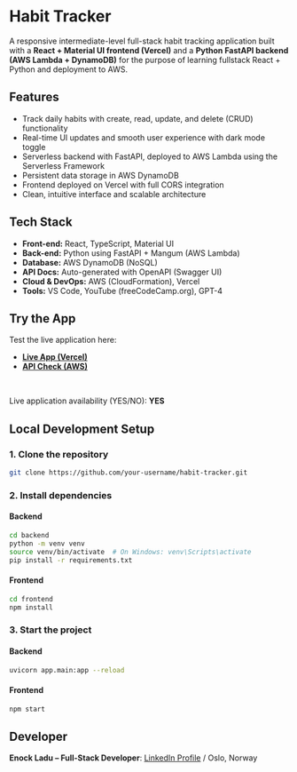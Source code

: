 # Habit Tracker

A responsive intermediate-level full-stack habit tracking application built with a **React + Material UI frontend (Vercel)** and a **Python FastAPI backend (AWS Lambda + DynamoDB)** for the purpose of learning fullstack React + Python and deployment to AWS.

## Features

- Track daily habits with create, read, update, and delete (CRUD) functionality
- Real-time UI updates and smooth user experience with dark mode toggle
- Serverless backend with FastAPI, deployed to AWS Lambda using the Serverless Framework
- Persistent data storage in AWS DynamoDB
- Frontend deployed on Vercel with full CORS integration
- Clean, intuitive interface and scalable architecture

## Tech Stack

- **Front-end:** React, TypeScript, Material UI
- **Back-end:** Python using FastAPI + Mangum (AWS Lambda)
- **Database:** AWS DynamoDB (NoSQL)
- **API Docs:** Auto-generated with OpenAPI (Swagger UI)
- **Cloud & DevOps:** AWS (CloudFormation), Vercel
- **Tools:** VS Code, YouTube (freeCodeCamp.org), GPT-4

## Try the App

Test the live application here: 
- **[Live App (Vercel)](https://habit-tracker-two-virid.vercel.app/)**
- **[API Check (AWS)](https://pogv79s4w9.execute-api.eu-north-1.amazonaws.com/)**

<br>

Live application availability (YES/NO): **YES**

## Local Development Setup

### 1. Clone the repository

```bash
git clone https://github.com/your-username/habit-tracker.git
```

### 2. Install dependencies

#### Backend

```bash
cd backend
python -m venv venv
source venv/bin/activate  # On Windows: venv\Scripts\activate
pip install -r requirements.txt
```

#### Frontend

```bash
cd frontend
npm install
```

### 3. Start the project

#### Backend

```bash
uvicorn app.main:app --reload
```

#### Frontend

```bash
npm start
```

## Developer

**Enock Ladu – Full-Stack Developer**: [LinkedIn Profile](https://www.linkedin.com/in/enock-ladu-b56b0724b/) / Oslo, Norway
